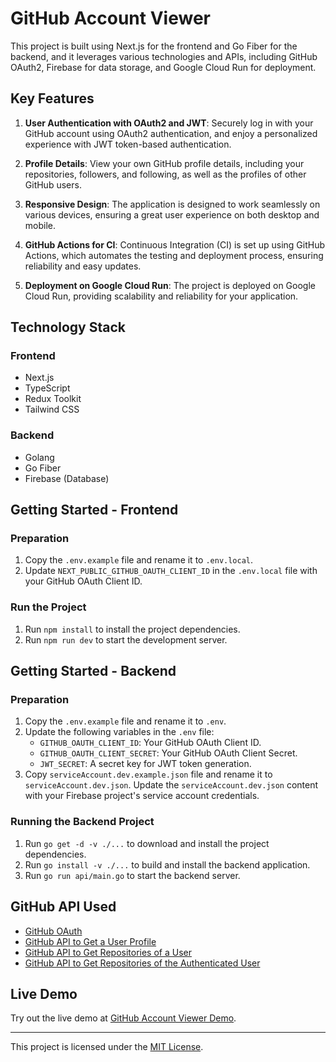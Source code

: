 # GitHub Account Viewer

This project is built using Next.js for the frontend and Go Fiber for the backend, and it leverages various technologies and APIs, including GitHub OAuth2, Firebase for data storage, and Google Cloud Run for deployment.

## Key Features

1. **User Authentication with OAuth2 and JWT**: Securely log in with your GitHub account using OAuth2 authentication, and enjoy a personalized experience with JWT token-based authentication.

2. **Profile Details**: View your own GitHub profile details, including your repositories, followers, and following, as well as the profiles of other GitHub users.

3. **Responsive Design**: The application is designed to work seamlessly on various devices, ensuring a great user experience on both desktop and mobile.

4. **GitHub Actions for CI**: Continuous Integration (CI) is set up using GitHub Actions, which automates the testing and deployment process, ensuring reliability and easy updates.

5. **Deployment on Google Cloud Run**: The project is deployed on Google Cloud Run, providing scalability and reliability for your application.

## Technology Stack

### Frontend
- Next.js
- TypeScript
- Redux Toolkit
- Tailwind CSS

### Backend
- Golang
- Go Fiber
- Firebase (Database)

## Getting Started - Frontend

### Preparation
1. Copy the `.env.example` file and rename it to `.env.local`.
2. Update `NEXT_PUBLIC_GITHUB_OAUTH_CLIENT_ID` in the `.env.local` file with your GitHub OAuth Client ID.

### Run the Project
1. Run `npm install` to install the project dependencies.
2. Run `npm run dev` to start the development server.

## Getting Started - Backend

### Preparation
1. Copy the `.env.example` file and rename it to `.env`.
2. Update the following variables in the `.env` file:
   - `GITHUB_OAUTH_CLIENT_ID`: Your GitHub OAuth Client ID.
   - `GITHUB_OAUTH_CLIENT_SECRET`: Your GitHub OAuth Client Secret.
   - `JWT_SECRET`: A secret key for JWT token generation.
3. Copy `serviceAccount.dev.example.json` file and rename it to `serviceAccount.dev.json`. Update the `serviceAccount.dev.json` content with your Firebase project's service account credentials.

### Running the Backend Project
1. Run `go get -d -v ./...` to download and install the project dependencies.
2. Run `go install -v ./...` to build and install the backend application.
3. Run `go run api/main.go` to start the backend server.

## GitHub API Used

- [GitHub OAuth](https://docs.github.com/en/apps/oauth-apps/building-oauth-apps/authorizing-oauth-apps)
- [GitHub API to Get a User Profile](https://docs.github.com/en/free-pro-team@latest/rest/users/users?apiVersion=2022-11-28#get-a-user)
- [GitHub API to Get Repositories of a User](https://docs.github.com/en/free-pro-team@latest/rest/repos/repos?apiVersion=2022-11-28#list-repositories-for-a-user)
- [GitHub API to Get Repositories of the Authenticated User](https://docs.github.com/en/rest/repos/repos?apiVersion=2022-11-28#list-repositories-for-a-user)

## Live Demo

Try out the live demo at [GitHub Account Viewer Demo](https://testing-deploying-fe-vnpeqjkogq-as.a.run.app).

---

This project is licensed under the [MIT License](LICENSE).
